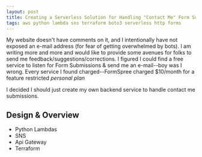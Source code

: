 ```yaml
---
layout: post
title: Creating a Serverless Solution for Handling "Contact Me" Form Submissions
tags: aws python lambda sns terraform boto3 serverless http forms 
---
```


My website doesn't have comments on it, and I intentionally have not exposed an e-mail address (for fear
of getting overwhelmed by bots). I am writing more and more and would like to provide some avenues for folks
to send me feedback/suggestions/corrections. I figured I could find a free service to listen for Form Submissions &
send me an e-mail--boy was I wrong. Every service I found charged--FormSpree charged $10/month for a feature restricted
_personal plan_

I decided I should just create my own backend service to handle contact me submissions.

## Design & Overview

* Python Lambdas
* SNS
* Api Gateway
* Terraform

